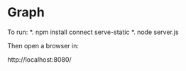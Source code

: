 Graph
=====

To run:
*. npm install connect serve-static
*. node server.js


Then open a browser in:

http://localhost:8080/
